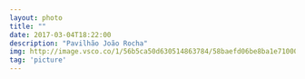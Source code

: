 ```yaml
---
layout: photo
title: ""
date: 2017-03-04T18:22:00
description: "Pavilhão João Rocha"
img: http://image.vsco.co/1/56b5ca50d630514863784/58baefd06be8ba1e71000001/1600x905/0bdcac05-701f-4e92-9b7d-abf98e875da3-1812898689.jpg
tag: 'picture'
---
```



